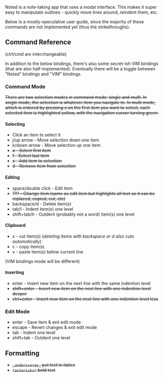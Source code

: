 Noted is a note-taking app that uses a modal interface. This makes it super easy to manipulate outlines - quickly move lines around, reindent them, etc.

Below is a mostly-speculative user guide, since the majority of these commands are not implemented yet (thus the strikethroughs).

## Command Reference

(ctrl/cmd are interchangeable)

In addition to the below bindings, there's also some secret-ish VIM bindings (that are also half-implemented). Eventually there will be a toggle between "Noted" bindings and "VIM" bindings.

### Command Mode

<del>There are two selection modes in command mode: single and multi. In single mode, the selection is whatever item you navigate to. In multi mode, which is entered by pressing s on the first item you want to select, each selected item is highlighted yellow, with the navigation cursor turning green.</del>

#### Selecting

* Click an item to select it
* j/up arrow - Move selection down one item
* k/down arrow - Move selection up one item
* <del>a - Select first item</del>
* <del>f - Select last item</del>
* <del>s - Add item to selection</del>
* <del>d - Remove item from selection</del>

#### Editing

* space/double click - Edit item
* <del>??? - Change item (same as edit item but highlights all text so it can be replaced, copied, cut, etc)</del>
* backspace/d - Delete item(s)
* tab/l - Indent item(s) one level
* shift+tab/h - Outdent (probably not a word) item(s) one level

#### Clipboard

* x - cut item(s) (*deleting items with backspace or d also cuts automatically*)
* c - copy item(s)
* v - paste item(s) below current line

(VIM bindings mode will be different)

#### Inserting

* enter - Insert new item on the next line with the same indention level
* <del> shift+enter - Insert new item on the next line with one indention level deeper</del>
* <del>ctrl+enter - Insert new item on the next line with one indention level less </del>

### Edit Mode

* enter - Save item & exit edit mode
* escape - Revert changes & exit edit mode
* tab - Indent one level
* shift+tab - Outdent one level

## Formatting

* <del>`_underscores_` put text in italics</del>
* <del>`*asterisks*` bold text</del>